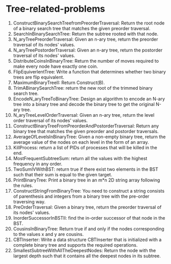 # Tree-related-problems

1. ConstructBinarySearchTreefromPreorderTraversal: Return the root node of a binary search tree that matches the given preorder traversal.
2. SearchInBinarySearchTree: Return the subtree rooted with that node. 
3. N_aryTreePreorderTraversal: Given an n-ary tree, return the preorder traversal of its nodes' values.
4. N_aryTreePostorderTraversal: Given an n-ary tree, return the postorder traversal of its nodes' values.
5. DistributeCoinsInBinaryTree: Return the number of moves required to make every node have exactly one coin.
6. FlipEquiverlentTree: Write a function that determines whether two binary trees are flip equivalent.
7. MaximumBinaryTreeII: Return Construct(B).
8. TrimABinarySearchTree: return the new root of the trimmed binary search tree.
9. EncodeN_aryTreeToBinaryTree: Design an algorithm to encode an N-ary tree into a binary tree and decode the binary tree to get the original N-ary tree.
10. N_aryTreeLevelOrderTraversal: Given an n-ary tree, return the level order traversal of its nodes' values. 
11. ConstructBinaryTreeFromPreorderAndPostorderTraversal: Return any binary tree that matches the given preorder and postorder traversals.
12. AverageOfLevelsInBinaryTree: Given a non-empty binary tree, return the average value of the nodes on each level in the form of an array.
13. KillProcess: return a list of PIDs of processes that will be killed in the end.
14. MostFrequentSubtreeSum: return all the values with the highest frequency in any order.
15. TwoSumIVWithBST: return true if there exist two elements in the BST such that their sum is equal to the given target.
16. PrintBinaryTree: Print a binary tree in an m*n 2D string array following the rules.
17. ConstructStringFromBinaryTree: You need to construct a string consists of parenthesis and integers from a binary tree with the pre-order traversing way.
18. PreOrderTraversal:  Given a binary tree, return the preorder traversal of its nodes' values.
19. InorderSuccessorInBSTII: find the in-order successor of that node in the BST.
20. CousinsInBinaryTree: Return true if and only if the nodes corresponding to the values x and y are cousins.
21. CBTInserter: Write a data structure CBTInserter that is initialized with a complete binary tree and supports the required operations.
22. SmallestSubtreeWithAllTheDeepestNodes: Return the node with the largest depth such that it contains all the deepest nodes in its subtree.
